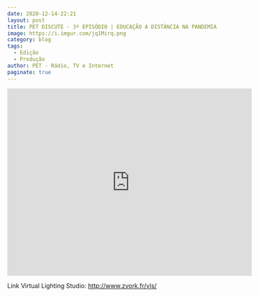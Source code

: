 ```yaml
---
date: 2020-12-14-22:21
layout: post
title: PET DISCUTE - 3º EPISÓDIO | EDUCAÇÃO A DISTÂNCIA NA PANDEMIA 
image: https://i.imgur.com/jq1Mirq.png
category: blog
tags:
  - Edição
  - Produção
author: PET - Rádio, TV e Internet 
paginate: true
---
```


<iframe src="https://www.facebook.com/plugins/video.php?height=314&href=https%3A%2F%2Fwww.facebook.com%2Fpetrtviunesp%2Fvideos%2F191603729279941%2F&show_text=true&width=560" width="560" height="429" style="border:none;overflow:hidden" scrolling="no" frameborder="0" allowfullscreen="true" allow="autoplay; clipboard-write; encrypted-media; picture-in-picture; web-share" allowFullScreen="true"></iframe>

Link Virtual Lighting Studio: 
http://www.zvork.fr/vls/
